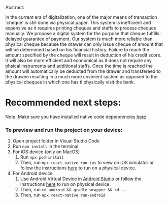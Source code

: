 Abstract:

In the current era of digitalization, one of the major means of transaction 'cheque' is still done via physical paper. This system is inefficient and expensive as it requires printing cheques and staffs to process cheques manually. We propose a digital system for the purpose that cheque fulfills: delayed guarantee of payment. Our system is much more reliable than physical cheque because the drawer can only issue cheque of amount that will be determined based on his financial history. Failure to reach the amount specified by the cheque will result in deduction of his credit score. It will also be more efficient and economical as it does not require any phsical instruments and additional staffs. Once the time is reached the amount will automatically be deducted from the drawer and transfereed to the drawee resulting in a much more covinient system as opposed to the physical cheques in which one has tl physically visit the bank.

# Recommended next steps:
Note: Make sure you have installed native code dependencies [here](https://reactnative.dev/docs/environment-setup#installing-dependencies)
​
### To preview and run the project on your device:
1. Open project folder in Visual Studio Code
2. Run  `npm install`  in the terminal
3. For iOS device (only on MacOS)
    1. Run `npx pod-install`
    2. Then, run `npx react-native run-ios` to view on iOS simulator or follow the instructions [here](https://reactnative.dev/docs/running-on-device#running-your-app-on-ios-devices) to run on a physical device.
4. For Android device.
    1. Use Android Virtual Device in [Android Studio](https://developer.android.com/studio/index.html) or follow the instructions [here](https://reactnative.dev/docs/running-on-device#running-your-app-on-android-devices) to run on physical device.
    2. Then, run `cd android && gradle wrapper && cd ..`
    3. Then, run `npx react-native run-android`
